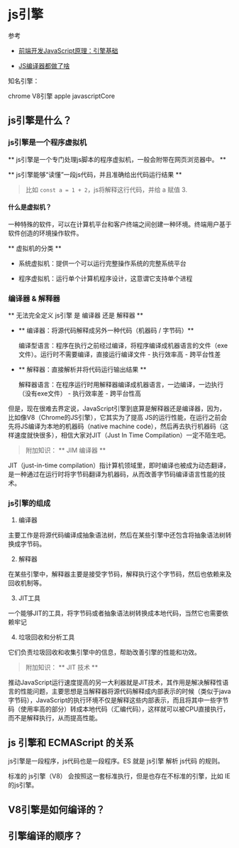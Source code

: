 # js引擎

参考 
- [前端开发JavaScript原理：引擎基础](https://zhuanlan.zhihu.com/p/84225436)

- [JS编译器都做了啥](https://juejin.cn/post/6844903751090700295#heading-11)

知名引擎：

chrome V8引擎
apple javascriptCore

## js引擎是什么？


### js引擎是一个程序虚拟机
 
** js引擎是一个专门处理js脚本的程序虚拟机，一般会附带在网页浏览器中。 ** 

** js引擎能够“读懂”一段js代码，并且准确给出代码运行结果 **

> 比如 `const a = 1 + 2`，js将解释这行代码，并给 a 赋值 3.


#### 什么是虚拟机？

一种特殊的软件，可以在计算机平台和客户终端之间创建一种环境。终端用户基于软件创造的环境操作软件。

** 虚拟机的分类 ** 

- 系统虚拟机：提供一个可以运行完整操作系统的完整系统平台

- 程序虚拟机：运行单个计算机程序设计，这意谓它支持单个进程



### 编译器 & 解释器

** 无法完全定义 js引擎 是 编译器 还是 解释器 ** 


- ** 编译器：将源代码解释成另外一种代码（机器码 / 字节码）** 

    编译型语言：程序在执行之前经过编译，将程序编译成机器语言的文件（exe文件）。运行时不需要编译，直接运行编译文件
        - 执行效率高
        - 跨平台性差


- ** 解释器：直接解析并将代码运行输出结果 **

    解释器语言：在程序运行时用解释器编译成机器语言，一边编译，一边执行（没有exe文件）
        - 执行效率差
        - 跨平台性高


但是，现在很难去界定说，JavaScript引擎到底算是解释器还是编译器，因为，比如像V8（Chrome的JS引擎），它其实为了提高 JS的运行性能，在运行之前会先将JS编译为本地的机器码（native machine code），然后再去执行机器码（这样速度就快很多），相信大家对JIT（Just In Time Compilation）一定不陌生吧。


> 附加知识： ** JIM 编译器 ** 

JIT（just-in-time compilation）指计算机领域里，即时编译也被成为动态翻译，是一种通过在运行时将字节码翻译为机器码，从而改善字节码编译语言性能的技术。



### js引擎的组成

1. 编译器

主要工作是将源代码编译成抽象语法树，然后在某些引擎中还包含将抽象语法树转换成字节码。

2. 解释器

在某些引擎中，解释器主要是接受字节码，解释执行这个字节码，然后也依赖来及回收机制等。

3. JIT工具

一个能够JIT的工具，将字节码或者抽象语法树转换成本地代码，当然它也需要依赖牢记

4. 垃圾回收和分析工具

它们负责垃圾回收和收集引擎中的信息，帮助改善引擎的性能和功效。


> 附加知识： ** JIT 技术 ** 

推动JavaScript运行速度提高的另一大利器就是JIT技术，其作用是解决解释性语言的性能问题，主要思想是当解释器将源代码解释成内部表示的时候（类似于java字节码），JavaScript的执行环境不仅是解释这些内部表示，而且将其中一些字节码（使用率高的部分）转成本地代码（汇编代码），这样就可以被CPU直接执行，而不是解释执行，从而提高性能。





## js 引擎和 ECMAScript 的关系

js引擎是一段程序，js代码也是一段程序。ES 就是 js引擎 解析 js代码 的规则。

标准的 js引擎（V8） 会按照这一套标准执行，但是也存在不标准的引擎，比如 IE的js引擎。


## V8引擎是如何编译的？

## 引擎编译的顺序？
